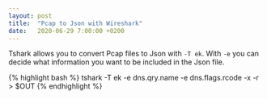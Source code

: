 ```yaml
---
layout: post
title:  "Pcap to Json with Wireshark"
date:   2020-06-29 7:00:00 +0200
---
```


Tshark allows you to convert Pcap files to Json with `-T ek`. With `-e` you can decide what information you want to be included in the Json file.

{% highlight bash %}
tshark -T ek -e dns.qry.name -e dns.flags.rcode -x -r > $OUT
{% endhighlight %}

